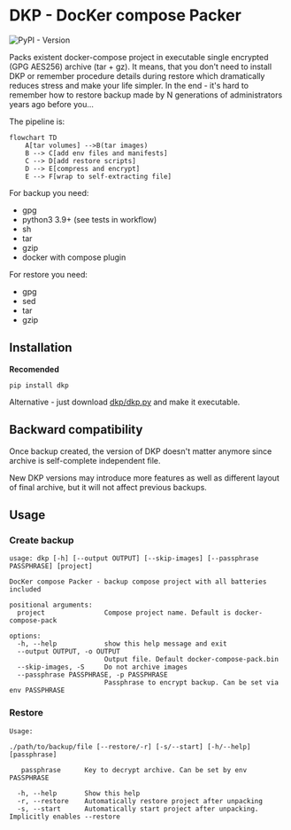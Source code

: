 # DKP - DocKer compose Packer

![PyPI - Version](https://img.shields.io/pypi/v/dkp)

Packs existent docker-compose project in executable single encrypted (GPG
AES256) archive (tar + gz). It means, that you don't need to install DKP or
remember procedure details during restore which dramatically reduces stress and
make your life simpler. In the end - it's hard to remember how to restore backup
made by N generations of administrators years ago before you...

The pipeline is:

```mermaid
flowchart TD
    A[tar volumes] -->B(tar images)
    B --> C[add env files and manifests]
    C --> D[add restore scripts]
    D --> E[compress and encrypt]
    E --> F[wrap to self-extracting file]
```

For backup you need:

- gpg
- python3 3.9+ (see tests in workflow)
- sh
- tar
- gzip
- docker with compose plugin

For restore you need:

- gpg
- sed
- tar
- gzip

## Installation

**Recomended**

    pip install dkp

Alternative - just download [dkp/dkp.py](dkp/dkp.py) and make it executable.

## Backward compatibility

Once backup created, the version of DKP doesn't matter anymore since archive is
self-complete independent file.

New DKP versions may introduce more features as well as different layout of
final archive, but it will not affect previous backups.

## Usage

### Create backup

```
usage: dkp [-h] [--output OUTPUT] [--skip-images] [--passphrase PASSPHRASE] [project]

DocKer compose Packer - backup compose project with all batteries included

positional arguments:
  project               Compose project name. Default is docker-compose-pack

options:
  -h, --help            show this help message and exit
  --output OUTPUT, -o OUTPUT
                        Output file. Default docker-compose-pack.bin
  --skip-images, -S     Do not archive images
  --passphrase PASSPHRASE, -p PASSPHRASE
                        Passphrase to encrypt backup. Can be set via env PASSPHRASE
```

### Restore

```
Usage:

./path/to/backup/file [--restore/-r] [-s/--start] [-h/--help] [passphrase]

   passphrase      Key to decrypt archive. Can be set by env PASSPHRASE

  -h, --help       Show this help
  -r, --restore    Automatically restore project after unpacking
  -s, --start      Automatically start project after unpacking. Implicitly enables --restore
```
